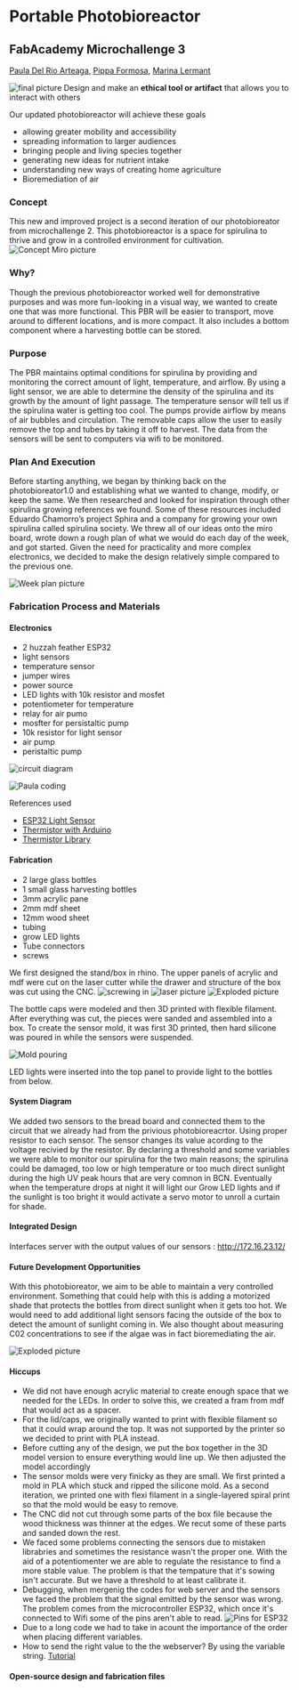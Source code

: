 # Portable Photobioreactor
## FabAcademy Microchallenge 3
[Paula Del Rio Arteaga](https://paula-delrio-arteaga.github.io/mdef/),
[Pippa Formosa](https://philippa-formosa.github.io/mdefweb/),
[Marina Lermant](https://marina-lermant.github.io/mdef-website/)


![final picture](Images/final_fabrication_station_2.jpg)
Design and make an **ethical tool or artifact** that allows you to interact with others

Our updated photobioreactor will achieve these goals 
- allowing greater mobility and accessibility
- spreading information to larger audiences
- bringing people and living species together
- generating new ideas for nutrient intake
- understanding new ways of creating home agriculture
- Bioremediation of air


### Concept
This new and improved project is a second iteration of our photobioreator from microchallenge 2. This photobioreactor is a space for spirulina to thrive and grow in a controlled environment for cultivation.
![Concept Miro picture](Images/concept_design.jpg)

### Why?
Though the previous photobioreactor worked well for demonstrative purposes and was more fun-looking in a visual way, we wanted to create one that was more functional. This PBR will be easier to transport, move around to different locations, and is more compact. It also includes a bottom component where a harvesting bottle can be stored.

### Purpose
The PBR maintains optimal conditions for spirulina by providing and monitoring the correct amount of light, temperature, and airflow. By using a light sensor, we are able to determine the density of the spirulina and its growth by the amount of light passage. The temperature sensor will tell us if the spirulina water is getting too cool. The pumps provide airflow by means of air bubbles and circulation. The removable caps allow the user to easily remove the top and tubes by taking it off to harvest. The data from the sensors will be sent to computers via wifi to be monitored.

### Plan And Execution
Before starting anything, we began by thinking back on the photobioreator1.0 and establishing what we wanted to change, modify, or keep the same. We then researched and looked for inspiration through other spirulina growing references we found. Some of these resources included Eduardo Chamorro’s project Sphira and a company for growing your own spirulina called spirulina society. We threw all of our ideas onto the miro board, wrote down a rough plan of what we would do each day of the week, and got started. Given the need for practicality and more complex electronics, we decided to make the design relatively simple compared to the previous one.

![Week plan picture](Images/plan.jpg)

### Fabrication Process and Materials

#### Electronics

  - 2 huzzah feather ESP32
  - light sensors
  - temperature sensor
  - jumper wires
  - power source
  - LED lights with 10k resistor and mosfet
  - potentiometer for temperature
  - relay for air pumo
  - mosfter for persistaltic pump
  - 10k resistor for light sensor
  - air pump
  - peristaltic pump


![circuit diagram](Images/circuit-diagram-1.jpg)

![Paula coding](Images/Thermistor_not_working.jpg)

References used 

- [ESP32 Light Sensor](https://esp32io.com/tutorials/esp32-light-sensor)
- [Thermistor with Arduino](https://www.e-tinkers.com/2019/10/using-a-thermistor-with-arduino-and-unexpected-esp32-adc-non-linearity/)
- [Thermistor Library](https://www.arduino.cc/reference/en/libraries/thermistorlibrary/)



#### Fabrication

- 2 large glass bottles
- 1 small glass harvesting bottles
- 3mm acrylic pane
- 2mm mdf sheet
- 12mm wood sheet
- tubing
- grow LED lights
- Tube connectors
- screws

We first designed the stand/box in rhino. The upper panels of acrylic and mdf were cut on the laser cutter while the drawer and structure of the box was cut using the CNC. 
![screwing in](Images/cnc_1.jpg)
![laser picture](Images/laser.jpg)
![Exploded picture](Images/CNCbox.jpg)

The bottle caps were modeled and then 3D printed with flexible filament. After everything was cut, the pieces were sanded and assembled into a box. 
To create the sensor mold, it was first 3D printed, then hard silicone was poured in while the sensors were suspended. 

![Mold pouring](Images/molding_casting_2.jpg)

LED lights were inserted into the top panel to provide light to the bottles from below.

#### System Diagram

We added two sensors to the bread board and connected them to the circuit that we already had from the privious photobioreacrtor. 
Using proper resistor to each sensor. The sensor changes its value acording to the voltage recivied by the resistor. By declaring a threshold and some variables we were able to monitor our spirulina for the two main reasons; the spirulina could be damaged, too low or high temperature or too much direct sunlight during the high UV peak hours that are very comnon in BCN. Eventually when the temperature drops at night it will light our Grow LED lights and if the sunlight is too bright it would activate a servo motor to unroll a curtain for shade. 



#### Integrated Design
Interfaces server with the output values of our sensors : http://172.16.23.12/

#### Future Development Opportunities
With this photobioreator, we aim to be able to maintain a very controlled environment. Something that could help with this is adding a motorized shade that protects the bottles from direct sunlight when it gets too hot. We would need to add additional light sensors facing the outside of the box to detect the amount of sunlight coming in. We also thought about measuring C02 concentrations to see if the algae was in fact bioremediating the air.

![Exploded picture](Images/final_fabrication_station.jpg)

#### Hiccups
- We did not have enough acrylic material to create enough space that we needed for the LEDs. In order to solve this, we created a fram from mdf that would act as a spacer.
- For the lid/caps, we originally wanted to print with flexible filament so that it could wrap around the top. It was not supported by the printer so we decided to print with PLA instead.
- Before cutting any of the design, we put the box together in the 3D model version to ensure everything would line up. We then adjusted the model accordingly
- The sensor molds were very finicky as they are small. We first printed a mold in PLA which stuck and ripped the silicone mold. As a second iteration, we printed one with flexi filament in a single-layered spiral print so that the mold would be easy to remove.
- The CNC did not cut through some parts of the box file because the wood thickness was thinner at the edges. We recut some of these parts and sanded down the rest.
- We faced some problems connecting the sensors due to mistaken librabries and sometimes the resistance wasn't the proper one. With the aid of a potentiomenter we are able to regulate the resistance to find a more stable value. The problem is that the tempature that it's sowing isn't accurate. But we have a threshold to at least calibrate it. 
- Debugging, when mergenig the codes for web server and the sensors we faced the problem that the signal emitted by the sensor was wrong. The problem comes from the microcontroller ESP32, which once it's connected to Wifi some of the pins aren't able to read. 
![Pins for ESP32](Images/PINS_ESP32.jpeg)
- Due to a long code we had to take in acount the importance of the order when placing different variables. 
- How to send the right value to the the webserver? By using the variable string. [Tutorial](https://www.tutorialspoint.com/arduino/arduino_strings.htm)

#### Open-source design and fabrication files
